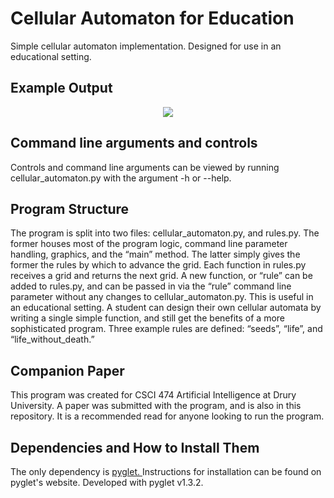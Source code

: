 # Cellular Automaton for Education
Simple cellular automaton implementation. Designed for use in an educational setting.

## Example Output
<p align="center">
  <img src="https://i.imgur.com/K5dk8nC.gifv"></img>
</p>

## Command line arguments and controls
Controls and command line arguments can be viewed by running cellular_automaton.py with the argument -h or --help.

## Program Structure
The program is split into two files: cellular_automaton.py, and rules.py. The former houses most of the program logic, command line parameter handling, graphics, and the “main” method. The latter simply gives the former the rules by which to advance the grid. Each function in rules.py receives a grid and returns the next grid. A new function, or “rule” can be added to rules.py, and can be passed in via the “rule” command line parameter without any changes to cellular_automaton.py. This is useful in an educational setting. A student can design their own cellular automata by writing a single simple function, and still get the benefits of a more sophisticated program. Three example rules are defined: “seeds”, “life”, and “life_without_death.”

## Companion Paper
This program was created for CSCI 474 Artificial Intelligence at Drury University. A paper was submitted with the program, and is also in this repository. It is a recommended read for anyone looking to run the program.

## Dependencies and How to Install Them
The only dependency is <a href = "https://bitbucket.org/pyglet/pyglet/wiki/Download"> pyglet. </a> Instructions for installation can be found on pyglet's website. Developed with pyglet v1.3.2.

